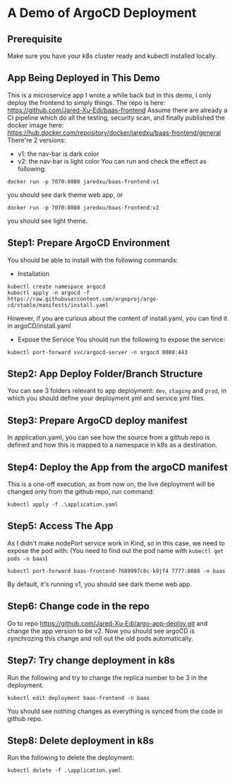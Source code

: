 # A Demo of ArgoCD Deployment

## Prerequisite
Make sure you have your k8s cluster ready and kubectl installed locally.

## App Being Deployed in This Demo
This is a microservice app I wrote a while back but in this demo, I only deploy the frontend to simply things.
The repo is here: https://github.com/Jared-Xu-Edi/baas-frontend
Assume there are already a CI pipeline which do all the testing, security scan, and finally published the docker image here: https://hub.docker.com/repository/docker/jaredxu/baas-frontend/general
There're 2 versions:
* v1: the nav-bar is dark color
* v2: the nav-bar is light color
You can run and check the effect as following:
```
docker run -p 7070:8080 jaredxu/baas-frontend:v1
```
you should see dark theme web app, or
```
docker run -p 7070:8080 jaredxu/baas-frontend:v2
```
you should see light theme.

## Step1: Prepare ArgoCD Environment
You should be able to install with the following commands:
* Installation
```
kubectl create namespace argocd
kubectl apply -n argocd -f https://raw.githubusercontent.com/argoproj/argo-cd/stable/manifests/install.yaml
```
However, if you are curious about the content of install.yaml, you can find it in argoCD/install.yaml
* Expose the Service
You should run the following to expose the service:
```
kubectl port-forward svc/argocd-server -n argocd 8080:443
```

## Step2: App Deploy Folder/Branch Structure
You can see 3 folders relevant to app deployment: `dev`, `staging` and `prod`, in which you should define your deployment.yml and service.yml files.

## Step3: Prepare ArgoCD deploy manifest
In application.yaml, you can see how the source from a github repo is defined and how this is mapped to a namespace in k8s as a destination.

## Step4: Deploy the App from the argoCD manifest
This is a one-off execution, as from now on, the live deployment will be changed only from the github repo, run command:
```
kubectl apply -f .\application.yaml
```

## Step5: Access The App
As I didn't make nodePort service work in Kind, so in this case, we need to expose the pod with:
(You need to find out the pod name with `kubectl get pods -n baas`)
```
kubectl port-forward baas-frontend-7689997c8c-k9jf4 7777:8080 -n baas
```
By default, it's running v1, you should see dark theme web app.

## Step6: Change code in the repo
Go to repo https://github.com/Jared-Xu-Edi/argo-app-deploy.git and change the app version to be v2.
Now you should see argoCD is synchrozing this change and roll out the old pods automatically.

## Step7: Try change deployment in k8s
Run the following and try to change the replica number to be 3 in the deployment.
```
kubectl edit deployment baas-frontend -n baas
```
You should see nothing changes as everything is synced from the code in github repo.

## Step8: Delete deployment in k8s
Run the following to delete the deployment:
```
kubectl delete -f .\application.yaml
```
